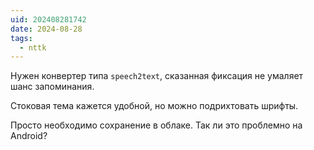 ```yaml
---
uid: 202408281742
date: 2024-08-28
tags:
  - nttk
---
```


Нужен конвертер типа `speech2text`, сказанная фиксация не умаляет шанс запоминания.

Стоковая тема кажется удобной, но можно подрихтовать шрифты.

Просто необходимо сохранение в облаке. Так ли это проблемно на Android?
